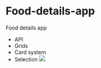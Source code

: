 # Food-details-app
Food details app
  - API
  - Grids
  - Card system
  - Selection
    <img src="https://i.imgur.com/cirxaGk.jpeg">
